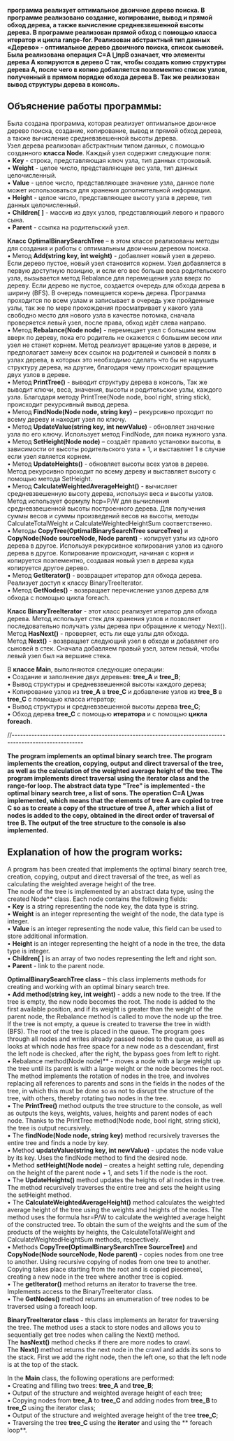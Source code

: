 **программа реализует оптимальное двоичное дерево поиска. В программе реализовано создание, копирование, вывод и прямой обход дерева, а также вычисление средневзвешенной высоты дерева. В программе реализован прямой обход с помощью класса итератор и цикла range-for. Реализован абстрактный тип данных «Дерево» - оптимальное дерево двоичного поиска, список сыновей. Была реализована операция С=A ⋃прB означает, что элементы дерева А копируются в дерево С так, чтобы создать копию структуры дерева А, после чего в копию добавляется поэлементно список узлов, полученный в прямом порядке обхода дерева В. Так же реализован вывод структуры дерева в консоль.**<br>



## Объяснение работы программы:<br>

Была создана программа, которая реализует оптимальное двоичное дерево поиска, создание, копирование, вывод и прямой обход дерева, а также вычисление средневзвешенной высоты дерева.<br>
Узел дерева реализован абстрактным типом данных, с помощью созданного **класса Node**. Каждый узел содержит следующие поля:  <br>
•	**Key** - строка, представляющая ключ узла, тип данных строковый.<br>
•	**Weight** - целое число, представляющее вес узла, тип данных целочисленный.<br>
•	**Value** - целое число, представляющее значение узла, данное поле может использоваться для хранения дополнительной информации.<br>
•	**Height** - целое число, представляющее высоту узла в дереве, тип данных целочисленный.<br>
•	**Children[ ]** - массив из двух узлов, представляющий левого и правого сына.<br>
•	**Parent** - ссылка на родительский узел.<br>

**Класс OptimalBinarySearchTree** – в этом классе реализованы методы для создания и работы с оптимальным двоичным деревом поиска.<br>
•	Метод **Add(string key, int weight)** - добавляет новый узел в дерево. Если дерево пустое, новый узел становится корнем. Узел добавляется в первую доступную позицию, и если его вес больше веса родительского узла, вызывается метод Rebalance для перемещения узла вверх по дереву. Если дерево не пустое, создается очередь для обхода дерева в ширину (BFS). В очередь помещается корень дерева. Программа проходится по всем узлам и записывает в очередь уже пройденные узлы, так же по мере прохождения просматривает у какого узла свободно место для нового узла в качестве потомка, сначала проверяется левый узел, после права, обход идёт слева направо. <br>
•	Метод **Rebalance(Node node)** - перемещает узел с большим весом вверх по дереву, пока его родитель не окажется с большим весом или узел не станет корнем. Метод реализует вращение узлов в дереве, и предполагает замену всех ссылок на родителей и сыновей в полях в узлах дерева, в которых это необходимо сделать что бы не нарушить структуру дерева, на другие, благодаря чему происходит вращение двух узлов в дереве.<br>
•	Метод **PrintTree()** - выводит структуру дерева в консоль, Так же выводит ключи, веса, значения, высоты и родительские узлы, каждого узла. Благодаря методу PrintTree(Node node, bool right, string stick), происходит рекурсивный вывод дерева.<br>
•	Метод **FindNode(Node node, string key)** – рекурсивно проходит по всему дереву и находит узел по ключу.<br>
•	Метод **UpdateValue(string key, int newValue)** - обновляет значение узла по его ключу. Использует метод FindNode, для поика нужного узла.<br>
•	Метод **SetHeight(Node node)** – создаёт правило установки высоты, в зависимости от высоты родительского узла + 1, и выставляет 1 в случае если узел является корнем.<br>
•	Метод **UpdateHeights()** - обновляет высоты всех узлов в дереве. Метод рекурсивно проходит по всему дереву и выставляет высоту с помощью метода SetHeight.<br>
•	Метод **CalculateWeightedAverageHeight()** - вычисляет средневзвешенную высоту дерева, используя веса и высоты узлов. Метод использует формулу hср=P/W для вычисления средневзвешенной высоты построенного дерева. Для получения суммы весов и суммы произведений весов на высоты, методы CalculateTotalWeight и CalculateWeightedHeightSum соответственно.<br>
•	Методы **CopyTree(OptimalBinarySearchTree sourceTree)** и **CopyNode(Node sourceNode, Node parent)** - копирует узлы из одного дерева в другое. Используя рекурсивное копирования узлов из одного дерева в другое. Копирование происходит, начиная с корня и копируется поэлементно, создавая новый узел в дерева куда копируется другое дерево.<br>
•	Метод **GetIterator()** - возвращает итератор для обхода дерева. Реализует доступ к классу BinaryTreeIterator.<br>
•	Метод **GetNodes()** - возвращает перечисление узлов дерева для обхода с помощью цикла foreach.<br>

**Класс BinaryTreeIterator** - этот класс реализует итератор для обхода дерева. Метод использует стек для хранения узлов и позволяет последовательно получать узлы дерева при обращение к методу Next().<br>
Метод **HasNext()** - проверяет, есть ли еще узлы для обхода.<br>
Метод **Next()** - возвращает следующий узел в обходе и добавляет его сыновей в стек. Сначала добавляем правый узел, затем левый, чтобы левый узел был на вершине стека.<br>

В **классе Main**, выполняются следующие операции:<br>
•	Создание и заполнение двух деревьев: **tree_A** и **tree_B**;<br>
•	Вывод структуры и средневзвешенной высоты каждого дерева;<br>
•	Копирование узлов из **tree_A** в **tree_C** и добавление узлов из **tree_B** в **tree_C** с помощью класса итератор;<br>
•	Вывод структуры и средневзвешенной высоты дерева **tree_C**;<br>
•	Обход дерева **tree_C** с помощью **итератора** и с помощью **цикла foreach**.<br>


//-------------------------------------------------------------------------------------------------------

**The program implements an optimal binary search tree. The program implements the creation, copying, output and direct traversal of the tree, as well as the calculation of the weighted average height of the tree. The program implements direct traversal using the iterator class and the range-for loop. The abstract data type "Tree" is implemented - the optimal binary search tree, a list of sons. The operation C=A ⋃was implemented, which means that the elements of tree A are copied to tree C so as to create a copy of the structure of tree A, after which a list of nodes is added to the copy, obtained in the direct order of traversal of tree B. The output of the tree structure to the console is also implemented.**<br>



## Explanation of how the program works:<br>

A program has been created that implements the optimal binary search tree, creation, copying, output and direct traversal of the tree, as well as calculating the weighted average height of the tree.<br>
The node of the tree is implemented by an abstract data type, using the created Node** class. Each node contains the following fields: <br>
• **Key** is a string representing the node key, the data type is string.<br>
• **Weight** is an integer representing the weight of the node, the data type is integer.<br>
• **Value** is an integer representing the node value, this field can be used to store additional information.<br>
• **Height** is an integer representing the height of a node in the tree, the data type is integer.<br>
• **Children[ ]** is an array of two nodes representing the left and right son.<br>
• **Parent** - link to the parent node.<br>

**OptimalBinarySearchTree class** – this class implements methods for creating and working with an optimal binary search tree.<br>
• **Add method(string key, int weight)** - adds a new node to the tree. If the tree is empty, the new node becomes the root. The node is added to the first available position, and if its weight is greater than the weight of the parent node, the Rebalance method is called to move the node up the tree. If the tree is not empty, a queue is created to traverse the tree in width (BFS). The root of the tree is placed in the queue. The program goes through all nodes and writes already passed nodes to the queue, as well as looks at which node has free space for a new node as a descendant, first the left node is checked, after the right, the bypass goes from left to right. <br>
• Rebalance method(Node node)** - moves a node with a large weight up the tree until its parent is with a large weight or the node becomes the root. The method implements the rotation of nodes in the tree, and involves replacing all references to parents and sons in the fields in the nodes of the tree, in which this must be done so as not to disrupt the structure of the tree, with others, thereby rotating two nodes in the tree.<br>
• The **PrintTree()** method outputs the tree structure to the console, as well as outputs the keys, weights, values, heights and parent nodes of each node. Thanks to the PrintTree method(Node node, bool right, string stick), the tree is output recursively.<br>
• The **findNode(Node node, string key)** method recursively traverses the entire tree and finds a node by key.<br>
• Method **updateValue(string key, int newValue)** - updates the node value by its key. Uses the findNode method to find the desired node.<br>
• Method **setHeight(Node node)** – creates a height setting rule, depending on the height of the parent node + 1, and sets 1 if the node is the root.<br>
• The **UpdateHeights()** method updates the heights of all nodes in the tree. The method recursively traverses the entire tree and sets the height using the setHeight method.<br>
• The **CalculateWeightedAverageHeight()** method calculates the weighted average height of the tree using the weights and heights of the nodes. The method uses the formula hsr=P/W to calculate the weighted average height of the constructed tree. To obtain the sum of the weights and the sum of the products of the weights by heights, the CalculateTotalWeight and CalculateWeightedHeightSum methods, respectively.<br>
• Methods **CopyTree(OptimalBinarySearchTree SourceTree)** and **CopyNode(Node sourceNode, Node parent)** - copies nodes from one tree to another. Using recursive copying of nodes from one tree to another. Copying takes place starting from the root and is copied piecemeal, creating a new node in the tree where another tree is copied.<br>
• The **getIterator()** method returns an iterator to traverse the tree. Implements access to the BinaryTreeIterator class.<br>
• The **GetNodes()** method returns an enumeration of tree nodes to be traversed using a foreach loop.<br>

**BinaryTreeIterator class** - this class implements an iterator for traversing the tree. The method uses a stack to store nodes and allows you to sequentially get tree nodes when calling the Next() method.<br>
The **hasNext()** method checks if there are more nodes to crawl.<br>
The **Next()** method returns the next node in the crawl and adds its sons to the stack. First we add the right node, then the left one, so that the left node is at the top of the stack.<br>

In the **Main** class, the following operations are performed:<br>
• Creating and filling two trees: **tree_A** and **tree_B**;<br>
• Output of the structure and weighted average height of each tree;<br>
• Copying nodes from **tree_A** to **tree_C** and adding nodes from **tree_B** to **tree_C** using the iterator class;<br>
• Output of the structure and weighted average height of the tree **tree_C**;<br>
• Traversing the tree **tree_C** using the **iterator** and using the ** foreach loop**.<br>
